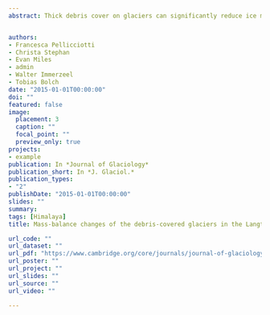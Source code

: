 ```yaml
---
abstract: Thick debris cover on glaciers can significantly reduce ice melt. However, several studies have suggested that debris-covered glaciers in the Himalaya might have lost mass at a rate similar to debris-free glaciers. We reconstruct elevation and mass changes for the debris-covered glaciers of the upper Langtang valley, Nepalese Himalaya, using a digital elevation model (DEM) from 1974 stereo Hexagon satellite data and the 2000 SRTM (Shuttle Radar Topography Mission) DEM. Uncertainties are high in the accumulation areas, due to data gaps in the SRTM and difficulties with delineation of the glacier borders. Even with these uncertainties, we obtain thinning rates comparable to those of several other studies in the Himalaya. In particular, we obtain a total mass balance for the investigated debris-covered glaciers of the basin of –0.32 ± 0.18 m w.e. a−1. However, there are major spatial differences both between glaciers and within any single glacier, exhibiting a very distinct nonlinear mass-balance profile with elevation. Through analysis of surface velocities derived from Landsat ETM+ imagery, we show that thinning occurs in areas of low velocity and low slope. These areas are prone to a general, dynamic decay of surface features and to the development of supraglacial lakes and ice cliffs, which may be responsible for a considerable increase in overall glacier ablation.


authors:
- Francesca Pellicciotti
- Christa Stephan
- Evan Miles
- admin
- Walter Immerzeel
- Tobias Bolch
date: "2015-01-01T00:00:00"
doi: ""
featured: false
image:
  placement: 3
  caption: ""
  focal_point: ""
  preview_only: true
projects:
- example
publication: In *Journal of Glaciology*
publication_short: In *J. Glaciol.*
publication_types:
- "2"
publishDate: "2015-01-01T00:00:00"
slides: ""
summary: 
tags: [Himalaya]
title: Mass-balance changes of the debris-covered glaciers in the Langtang Himal, Nepal, from 1974 to 1999

url_code: ""
url_dataset: ""
url_pdf: "https://www.cambridge.org/core/journals/journal-of-glaciology/article/massbalance-changes-of-the-debriscovered-glaciers-in-the-langtang-himal-nepal-from-1974-to-1999/B208EFDF531D865C2D784D4A92F3EAF4"
url_poster: ""
url_project: ""
url_slides: ""
url_source: ""
url_video: ""

---
```



